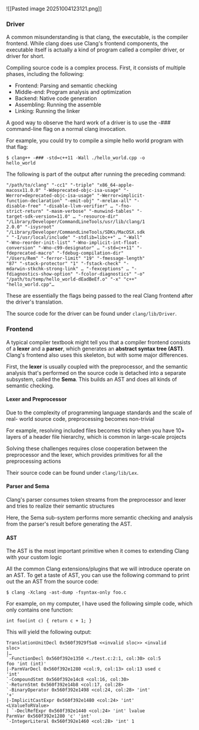 ![[Pasted image 20251004123121.png]]

### Driver
A common misunderstanding is that clang, the executable, is the compiler frontend. While clang does use Clang's frontend components, the executable itself is actually a kind of program called a compiler driver, or driver for short.

Compiling source code is a complex process. First, it consists of multiple phases, including the following:
- Frontend: Parsing and semantic checking
- Middle-end: Program analysis and optimization
- Backend: Native code generation
- Assembling: Running the assemble
- Linking: Running the linker

A good way to observe the hard work of a driver is to use the -### command-line flag on a normal clang invocation.

For example, you could try to compile a simple hello world program with that flag:
```
$ clang++ -### -std=c++11 -Wall ./hello_world.cpp -o
hello_world
```

The following is part of the output after running the preceding command:
```
"/path/to/clang" "-cc1" "-triple" "x86_64-apple-
macosx11.0.0" "-Wdeprecated-objc-isa-usage" "-
Werror=deprecated-objc-isa-usage" "-Werror=implicit-
function-declaration" "-emit-obj" "-mrelax-all" "-
disable-free" "-disable-llvm-verifier" … "-fno-
strict-return" "-masm-verbose" "-munwind-tables" "-
target-sdk-version=11.0" … "-resource-dir"
"/Library/Developer/CommandLineTools/usr/lib/clang/1
2.0.0" "-isysroot"
"/Library/Developer/CommandLineTools/SDKs/MacOSX.sdk
" "-I/usr/local/include" "-stdlib=libc++" … "-Wall"
"-Wno-reorder-init-list" "-Wno-implicit-int-float-
conversion" "-Wno-c99-designator" … "-std=c++11" "-
fdeprecated-macro" "-fdebug-compilation-dir"
"/Users/Rem" "-ferror-limit" "19" "-fmessage-length"
"87" "-stack-protector" "1" "-fstack-check" "-
mdarwin-stkchk-strong-link" … "-fexceptions" … "-
fdiagnostics-show-option" "-fcolor-diagnostics" "-o"
"/path/to/temp/hello_world-dEadBeEf.o" "-x" "c++"
"hello_world.cpp"…
```

These are essentially the flags being passed to the real Clang frontend after the driver's translation.

The source code for the driver can be found under `clang/lib/Driver`.

### Frontend
A typical compiler textbook might tell you that a compiler frontend consists of a **lexer** and a **parser**, which generates an **abstract syntax tree (AST)**. Clang's frontend also uses this skeleton, but with some major differences. 

First, the **lexer** is usually coupled with the preprocessor, and the semantic analysis that's performed on the source code is detached into a separate subsystem, called the **Sema**. This builds an AST and does all kinds of semantic checking.

#### Lexer and Preprocessor
Due to the complexity of programming language standards and the scale of real- world source code, preprocessing becomes non-trivial

For example, resolving included files becomes tricky when you have 10+ layers of a header file hierarchy, which is common in large-scale projects

Solving these challenges requires close cooperation between the preprocessor and the lexer, which provides primitives for all the preprocessing actions

Their source code can be found under `clang/lib/Lex`. 

#### Parser and Sema
Clang's parser consumes token streams from the preprocessor and lexer and tries to realize their semantic structures

Here, the Sema sub-system performs more semantic checking and analysis from the parser's result before generating the AST. 

#### AST
The AST is the most important primitive when it comes to extending Clang with your custom logic

All the common Clang extensions/plugins that we will introduce operate on an AST. To get a taste of AST, you can use the following command to print out the an AST from the source code:
```
$ clang -Xclang -ast-dump -fsyntax-only foo.c
```

For example, on my computer, I have used the following simple code, which only contains one function:
```
int foo(int c) { return c + 1; }
```

This will yield the following output:
```
TranslationUnitDecl 0x560f3929f5a8 <<invalid sloc>> <invalid
sloc>
|…
`-FunctionDecl 0x560f392e1350 <./test.c:2:1, col:30> col:5
foo 'int (int)'
|-ParmVarDecl 0x560f392e1280 <col:9, col:13> col:13 used c
'int'
`-CompoundStmt 0x560f392e14c8 <col:16, col:30>
`-ReturnStmt 0x560f392e14b8 <col:17, col:28>
`-BinaryOperator 0x560f392e1498 <col:24, col:28> 'int'
'+'
|-ImplicitCastExpr 0x560f392e1480 <col:24> 'int'
<LValueToRValue>
| `-DeclRefExpr 0x560f392e1440 <col:24> 'int' lvalue
ParmVar 0x560f392e1280 'c' 'int'
`-IntegerLiteral 0x560f392e1460 <col:28> 'int' 1
```

